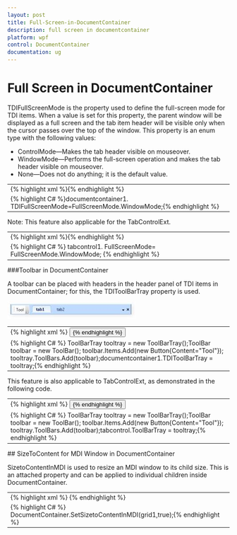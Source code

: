 ```yaml
---
layout: post
title: Full-Screen-in-DocumentContainer
description: full screen in documentcontainer
platform: wpf
control: DocumentContainer
documentation: ug
---
```


# Full Screen in DocumentContainer

TDIFullScreenMode is the property used to define the full-screen mode for TDI items. When a value is set for this property, the parent window will be displayed as a full screen and the tab item header will be visible only when the cursor passes over the top of the window. This property is an enum type with the following values:

* ControlMode—Makes the tab header visible on mouseover.
* WindowMode—Performs the full-screen operation and makes the tab header visible on mouseover.
* None—Does not do anything; it is the default value.



<table>
<tr>
<td>
{% highlight xml %}<syncfusion:DocumentContainer Name="documentcontainer1" Mode="TDI" TDIFullScreenMode="WindowMode" />{% endhighlight %}</td></tr>
<tr>
<td>
{% highlight C# %}documentcontainer1. TDIFullScreenMode=FullScreenMode.WindowMode;{% endhighlight %}</td></tr>
</table>


Note: This feature also applicable for the TabControlExt.


<table>
<tr>
<td>
{% highlight xml %}<syncfusion:TabControlExt Name="tabcontrol1" FullScreenMode="WindowMode"/>{% endhighlight %}</td></tr>
<tr>
<td>
{% highlight C# %} tabcontrol1. FullScreenMode= FullScreenMode.WindowMode; {% endhighlight %}</td></tr>
</table>


###Toolbar in DocumentContainer

A toolbar can be placed with headers in the header panel of TDI items in DocumentContainer; for this, the TDIToolBarTray property is used. 



![](Full-Screen-in-DocumentContainer_images/Full-Screen-in-DocumentContainer_img1.jpeg)





<table>
<tr>
<td>
{% highlight xml %}        <syncfusion:DocumentContainer Name="documentcontainer1" Mode="TDI" >            <syncfusion:DocumentContainer.TDIToolBarTray>                <ToolBarTray>                    <ToolBar>                        <Button Content="Tool" />                    </ToolBar>                </ToolBarTray>            </syncfusion:DocumentContainer.TDIToolBarTray>            <Grid syncfusion:DocumentContainer.Header="tab1" />            <Grid syncfusion:DocumentContainer.Header="tab2"/>        </syncfusion:DocumentContainer>{% endhighlight %}</td></tr>
<tr>
<td>
{% highlight C# %} ToolBarTray tooltray = new ToolBarTray();ToolBar toolbar = new ToolBar(); toolbar.Items.Add(new Button{Content="Tool"}); tooltray.ToolBars.Add(toolbar);documentcontainer1.TDIToolBarTray = tooltray;{% endhighlight %}</td></tr>
</table>


This feature is also applicable to TabControlExt, as demonstrated in the following code.



<table>
<tr>
<td>
{% highlight xml %}        <syncfusion:TabControlExt Name="tabcontrol">            <syncfusion:TabControlExt.ToolBarTray>                <ToolBarTray>                    <ToolBar>                        <Button Content="Tool" />                    </ToolBar>                </ToolBarTray>            </syncfusion:TabControlExt.ToolBarTray>        </syncfusion:TabControlExt>{% endhighlight %}</td></tr>
<tr>
<td>
{% highlight C# %} ToolBarTray tooltray = new ToolBarTray();ToolBar toolbar = new ToolBar(); toolbar.Items.Add(new Button{Content="Tool"}); tooltray.ToolBars.Add(toolbar);tabcontrol.ToolBarTray = tooltray;{% endhighlight %}</td></tr>
</table>
## SizeToContent for MDI Window in DocumentContainer

SizetoContentInMDI is used to resize an MDI window to its child size. This is an attached property and can be applied to individual children inside DocumentContainer.



<table>
<tr>
<td>
{% highlight xml %}        <syncfusion:DocumentContainer Mode="MDI">            <Grid Name="grid1" syncfusion:DocumentContainer.SizetoContentInMDI="True" Width="200"  Height="200" />        </syncfusion:DocumentContainer>{% endhighlight %}</td></tr>
<tr>
<td>
{% highlight C# %} DocumentContainer.SetSizetoContentInMDI(grid1,true);{% endhighlight %}</td></tr>
</table>


